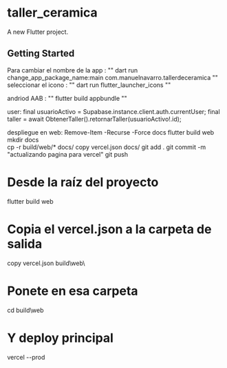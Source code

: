 # taller_ceramica

A new Flutter project.

## Getting Started

Para cambiar el nombre de la app :
""
dart run change_app_package_name:main com.manuelnavarro.tallerdeceramica
""
seleccionar el icono :
""
dart run flutter_launcher_icons 
""

andriod AAB :
""
flutter build appbundle
""

user:
    final usuarioActivo = Supabase.instance.client.auth.currentUser;
    final taller = await ObtenerTaller().retornarTaller(usuarioActivo!.id);

despliegue en web:
Remove-Item -Recurse -Force docs
flutter build web
mkdir docs    
cp -r build/web/* docs/
copy vercel.json docs/
git add .
git commit -m "actualizando pagina para vercel"
git push



# Desde la raíz del proyecto
flutter build web
# Copia el vercel.json a la carpeta de salida
copy vercel.json build\web\
# Ponete en esa carpeta
cd build\web
# Y deploy principal
vercel --prod


